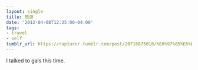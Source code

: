 ```yaml
---
layout: single
title: 旅游
date: '2012-04-08T12:25:00-04:00'
tags:
- travel
- self
tumblr_url: https://rapturer.tumblr.com/post/20718875010/%E6%97%85%E6%B8%B8
---
```

I talked to gals this time.

